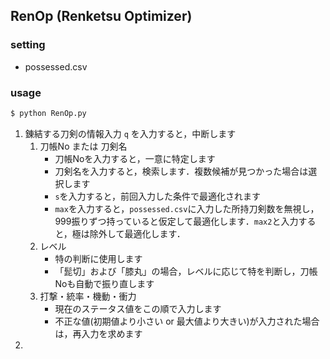 RenOp (Renketsu Optimizer)
---

### setting

* possessed.csv


### usage

```sh
$ python RenOp.py
```

1. 錬結する刀剣の情報入力
   `q` を入力すると，中断します
   1. 刀帳No または 刀剣名
      * 刀帳Noを入力すると，一意に特定します
      * 刀剣名を入力すると，検索します．複数候補が見つかった場合は選択します
      * `s`を入力すると，前回入力した条件で最適化されます
      * `max`を入力すると，`possessed.csv`に入力した所持刀剣数を無視し，999振りずつ持っていると仮定して最適化します．`max2`と入力すると，極は除外して最適化します．
   2. レベル
      * 特の判断に使用します
      * 「髭切」および「膝丸」の場合，レベルに応じて特を判断し，刀帳Noも自動で振り直します
   3. 打撃・統率・機動・衝力
      * 現在のステータス値をこの順で入力します
      * 不正な値(初期値より小さい or 最大値より大きい)が入力された場合は，再入力を求めます
2. 
